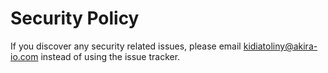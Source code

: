 # Security Policy

If you discover any security related issues, please email kidiatoliny@akira-io.com instead of using the issue tracker.
